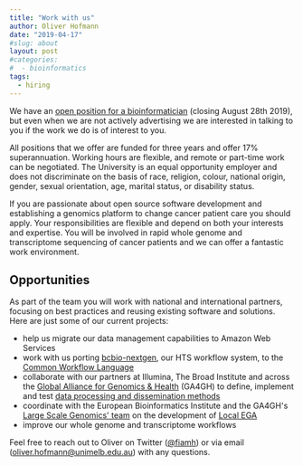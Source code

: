 ```yaml
---
title: "Work with us"
author: Oliver Hofmann
date: "2019-04-17"
#slug: about
layout: post
#categories:
#  - bioinformatics
tags:
  - hiring
---
```


We have an [open position for a bioinformatician](http://jobs.unimelb.edu.au/caw/en/job/899782/bioinformatician-genomic-medicine) (closing August 28th 2019), but even when we are not actively advertising we are interested in talking to you if the work we do is of interest to you. 

All positions that we offer are funded for three years and offer 17% superannuation. Working hours are flexible, and remote or part-time work can be negotiated. The University is an equal opportunity employer and does not discriminate on the basis of race, religion, colour, national origin, gender, sexual orientation, age, marital status, or disability status.

If you are passionate about open source software development and establishing a genomics platform to change cancer patient care you should apply. Your responsibilities are flexible and depend on both your interests and expertise. You will be involved in rapid whole genome and transcriptome sequencing of cancer patients and we can offer a fantastic work environment.

## Opportunities

As part of the team you will work with national and international partners, focusing on best practices and reusing existing software and solutions. Here are just some of our current projects:

* help us migrate our data management capabilities to Amazon Web Services
* work with us porting [bcbio-nextgen](https://bcbio-nextgen.readthedocs.io/en/latest/), our HTS workflow system, to the [Common Workflow Language](https://bcbio-nextgen.readthedocs.io/en/latest/)
* collaborate with our partners at Illumina, The Broad Institute and across the [Global Alliance for Genomics & Health](https://www.ga4gh.org/) (GA4GH) to define, implement and test [data processing and dissemination methods](https://github.com/ga4gh/wiki/wiki)
* coordinate with the European Bioinformatics Institute and the GA4GH's [Large Scale Genomics' team](https://github.com/ga4gh/large-scale-genomics-wiki/wiki) on the development of [Local EGA](https://localega.readthedocs.io/en/latest/)
* improve our whole genome and transcriptome workflows  

Feel free to reach out to Oliver on Twitter ([@fiamh](https://twitter.com/fiamh)) or via email (<oliver.hofmann@unimelb.edu.au>) with any questions.


